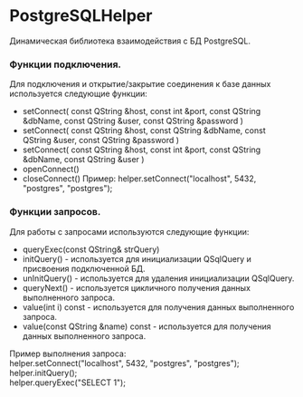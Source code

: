 # PostgreSQLHelper
Динамическая библиотека взаимодействия с БД PostgreSQL.

### Функции подключения.
Для подключения и открытие/закрытие соединения к базе данных используется следующие функции:
- setConnect( const QString &host, const int &port, const QString &dbName, const QString &user, const QString &password ) 
- setConnect( const QString &host, const QString &dbName, const QString &user, const QString &password )
- setConnect( const QString &host, const int &port, const QString &dbName, const QString &user )
- openConnect()
- closeConnect()
Пример: helper.setConnect("localhost", 5432, "postgres", "postgres");

### Функции запросов.
Для работы с запросами используются следующие функции:
- queryExec(const QString& strQuery)
- initQuery() - используется для инициализации QSqlQuery и присвоения подключенной БД.
- unInitQuery() - используется для удаления инициализации QSqlQuery.
- queryNext() - используется цикличного получения данных выполненного запроса.
- value(int i) const - используется для получения данных выполненного запроса.
- value(const QString &name) const - используется для получения данных выполненного запроса.

Пример выполнения запроса:<br>
helper.setConnect("localhost", 5432, "postgres", "postgres");<br>
helper.initQuery();<br>
helper.queryExec("SELECT 1");<br>
